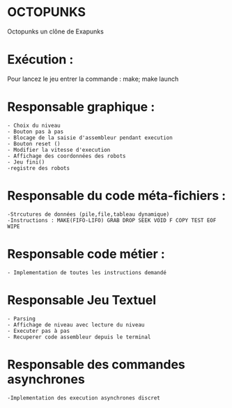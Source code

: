 # OCTOPUNKS
Octopunks un clône de Exapunks

# Exécution :
Pour lancez le jeu entrer la commande :
make; make launch


# Responsable graphique :
	- Choix du niveau
	- Bouton pas à pas
	- Blocage de la saisie d'assembleur pendant execution
	- Bouton reset ()
	- Modifier la vitesse d'execution
	- Affichage des coordonnées des robots
	- Jeu fini()
	-registre des robots 
# Responsable du code méta-fichiers : 
	-Strcutures de données (pile,file,tableau dynamique)
	-Instructions : MAKE(FIFO-LIFO) GRAB DROP SEEK VOID F COPY TEST EOF WIPE

# Responsable code métier :
	- Implementation de toutes les instructions demandé 
# Responsable Jeu Textuel
	- Parsing 
	- Affichage de niveau avec lecture du niveau 
	- Executer pas à pas 
	- Recuperer code assembleur depuis le terminal
# Responsable des commandes asynchrones
	-Implementation des execution asynchrones discret 
